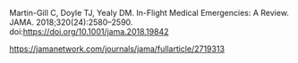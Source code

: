 Martin-Gill C, Doyle TJ, Yealy DM. In-Flight Medical Emergencies: A Review. JAMA. 2018;320(24):2580–2590. doi:https://doi.org/10.1001/jama.2018.19842

https://jamanetwork.com/journals/jama/fullarticle/2719313
